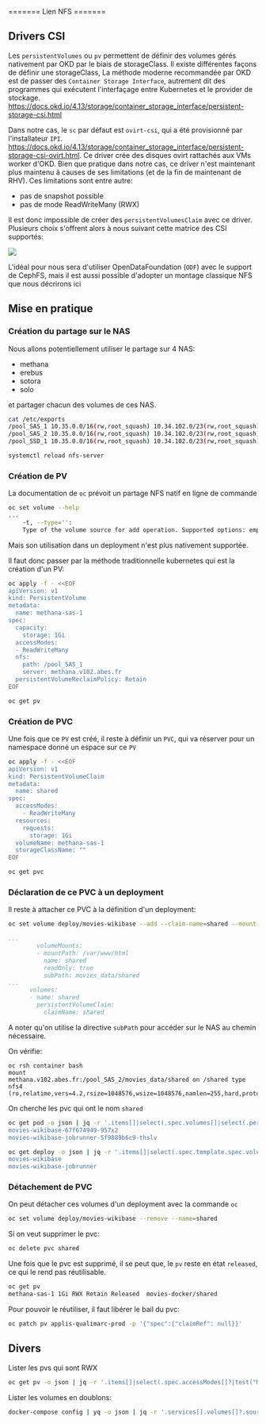 ======= Lien NFS =======

## Drivers CSI

Les `persistentVolumes` ou `pv` permettent de définir des volumes gérés
nativement par OKD par le biais de storageClass. Il existe différentes
façons de définir une storageClass, La méthode moderne recommandée par
OKD est de passer des `Container Storage Interface`, autrement dit des
programmes qui exécutent l\'interfaçage entre Kubernetes et le provider
de stockage.
<https://docs.okd.io/4.13/storage/container_storage_interface/persistent-storage-csi.html>

Dans notre cas, le `sc` par défaut est `ovirt-csi`, qui a été
provisionné par l\'installateur `IPI`.
<https://docs.okd.io/4.13/storage/container_storage_interface/persistent-storage-csi-ovirt.html>.
Ce driver crée des disques ovirt rattachés aux VMs worker d\'OKD. Bien
que pratique dans notre cas, ce driver n\'est maintenant plus maintenu à
causes de ses limitations (et de la fin de maintenant de RHV). Ces
limitations sont entre autre:

-   pas de snapshot possible
-   pas de mode ReadWriteMany (RWX)

Il est donc impossible de créer des `persistentVolumesClaim` avec ce
driver. Plusieurs choix s\'offrent alors à nous suivant cette matrice
des CSI supportés:

![](/files/selection_393.png)

L\'idéal pour nous sera d\'utiliser OpenDataFoundation (`ODF`) avec le
support de CephFS, mais il est aussi possible d\'adopter un montage
classique NFS que nous décrirons ici

## Mise en pratique

### Création du partage sur le NAS

Nous allons potentiellement utiliser le partage sur 4 NAS:

-   methana
-   erebus
-   sotora
-   solo

et partager chacun des volumes de ces NAS.

``` bash
cat /etc/exports
/pool_SAS_1 10.35.0.0/16(rw,root_squash) 10.34.102.0/23(rw,root_squash)
/pool_SAS_2 10.35.0.0/16(rw,root_squash) 10.34.102.0/23(rw,root_squash)
/pool_SSD_1 10.35.0.0/16(rw,root_squash) 10.34.102.0/23(rw,root_squash)
```

``` bash
systemctl reload nfs-server
```

### Création de PV

La documentation de `oc` prévoit un partage NFS natif en ligne de
commande

``` bash
oc set volume --help
...
    -t, --type='':
    Type of the volume source for add operation. Supported options: emptyDir, hostPath, secret, configmap, persistentVolumeClaim
```

Mais son utilisation dans un deployment n\'est plus nativement
supportée.

Il faut donc passer par la méthode traditionnelle kubernetes qui est la
création d\'un PV:

``` bash
oc apply -f - <<EOF
apiVersion: v1
kind: PersistentVolume
metadata:
  name: methana-sas-1
spec:
  capacity:
    storage: 1Gi 
  accessModes:
  - ReadWriteMany
  nfs: 
    path: /pool_SAS_1
    server: methana.v102.abes.fr 
  persistentVolumeReclaimPolicy: Retain
EOF
```

``` bash
oc get pv
```

### Création de PVC

Une fois que ce `PV` est créé, il reste à définir un `PVC`, qui va
réserver pour un namespace donné un espace sur ce `PV`

``` bash
oc apply -f - <<EOF
apiVersion: v1
kind: PersistentVolumeClaim
metadata:
  name: shared
spec:
  accessModes:
    - ReadWriteMany 
  resources:
    requests:
      storage: 1Gi 
  volumeName: methana-sas-1
  storageClassName: ""
EOF
```

``` bash
oc get pvc
```

### Déclaration de ce PVC à un deployment

Il reste à attacher ce PVC à la définition d\'un deployment:

``` bash
oc set volume deploy/movies-wikibase --add --claim-name=shared --mount-path=/var/www/html --sub-path=movies_data/shared --read-only=true --overwrite
```

``` yaml
...
        volumeMounts:
        - mountPath: /var/www/html
          name: shared
          readOnly: true
          subPath: movies_data/shared
...
      volumes:
      - name: shared
        persistentVolumeClaim:
          claimName: shared
```

A noter qu\'on utilise la directive `subPath` pour accéder sur le NAS au
chemin nécessaire.

On vérifie:

``` console
oc rsh container bash
mount
methana.v102.abes.fr:/pool_SAS_2/movies_data/shared on /shared type nfs4 (ro,relatime,vers=4.2,rsize=1048576,wsize=1048576,namlen=255,hard,proto=tcp,timeo=600,retrans=2,sec=sys,clientaddr=10.35.212.57,local_lock=none,addr=10.34.103.43)
```

On cherche les pvc qui ont le nom `shared`

``` bash
oc get pod -o json | jq -r '.items[]|select(.spec.volumes[]|select(.persistentVolumeClaim.claimName|test("shared"))?).metadata.name
movies-wikibase-67f674949-957x2
movies-wikibase-jobrunner-5f9889b6c9-thslv
```

``` bash
oc get deploy -o json | jq -r '.items[]|select(.spec.template.spec.volumes[]?|select(.persistentVolumeClaim.claimName|test("shared"))?).metadata.name
movies-wikibase
movies-wikibase-jobrunner
```

### Détachement de PVC

On peut détacher ces volumes d\'un deployment avec la commande `oc`

``` bash
oc set volume deploy/movies-wikibase --remove --name=shared
```

Si on veut supprimer le pvc:

``` bash
oc delete pvc shared
```

Une fois que le pvc est supprimé, il se peut que, le `pv` reste en état
`released`, ce qui le rend pas réutilisable.

``` bash
oc get pv
methana-sas-1 1Gi RWX Retain Released  movies-docker/shared                                                      
```

Pour pouvoir le réutiliser, il faut libérer le bail du pvc:

``` bash
oc patch pv applis-qualimarc-prod -p '{"spec":{"claimRef": null}}'
```

## Divers

Lister les pvs qui sont RWX

``` bash
oc get pv -o json | jq -r '.items[]|select(.spec.accessModes[]?|test("Many")).metadata.name'
```

Lister les volumes en doublons:

``` bash
docker-compose config | yq -o json | jq -r '.services[].volumes[]?.source' |sort | uniq -d
```
